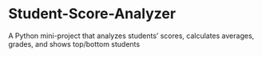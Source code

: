 # Student-Score-Analyzer
A Python mini-project that analyzes students’ scores, calculates averages, grades, and shows top/bottom students
